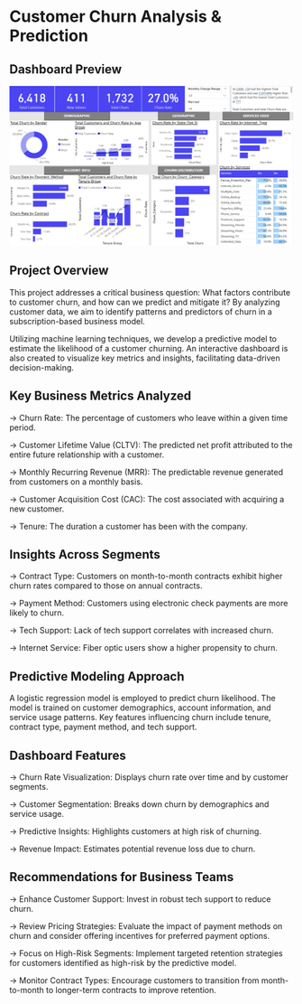 # Customer Churn Analysis & Prediction
##  Dashboard Preview

![Customer Churn Dashboard](Dashboard.png)

##  Project Overview

This project addresses a critical business question: What factors contribute to customer churn, and how can we predict and mitigate it? By analyzing customer data, we aim to identify patterns and predictors of churn in a subscription-based business model.

Utilizing machine learning techniques, we develop a predictive model to estimate the likelihood of a customer churning. An interactive dashboard is also created to visualize key metrics and insights, facilitating data-driven decision-making.

## Key Business Metrics Analyzed

-> Churn Rate: The percentage of customers who leave within a given time period.

-> Customer Lifetime Value (CLTV): The predicted net profit attributed to the entire future relationship with a customer.

-> Monthly Recurring Revenue (MRR): The predictable revenue generated from customers on a monthly basis.

-> Customer Acquisition Cost (CAC): The cost associated with acquiring a new customer.

-> Tenure: The duration a customer has been with the company.

## Insights Across Segments

-> Contract Type: Customers on month-to-month contracts exhibit higher churn rates compared to those on annual contracts.

-> Payment Method: Customers using electronic check payments are more likely to churn.

-> Tech Support: Lack of tech support correlates with increased churn.

-> Internet Service: Fiber optic users show a higher propensity to churn.

## Predictive Modeling Approach

A logistic regression model is employed to predict churn likelihood. The model is trained on customer demographics, account information, and service usage patterns. Key features influencing churn include tenure, contract type, payment method, and tech support.

## Dashboard Features

-> Churn Rate Visualization: Displays churn rate over time and by customer segments.

-> Customer Segmentation: Breaks down churn by demographics and service usage.

-> Predictive Insights: Highlights customers at high risk of churning.

-> Revenue Impact: Estimates potential revenue loss due to churn.

## Recommendations for Business Teams

-> Enhance Customer Support: Invest in robust tech support to reduce churn.

-> Review Pricing Strategies: Evaluate the impact of payment methods on churn and consider offering incentives for preferred payment options.

-> Focus on High-Risk Segments: Implement targeted retention strategies for customers identified as high-risk by the predictive model.

-> Monitor Contract Types: Encourage customers to transition from month-to-month to longer-term contracts to improve retention.
